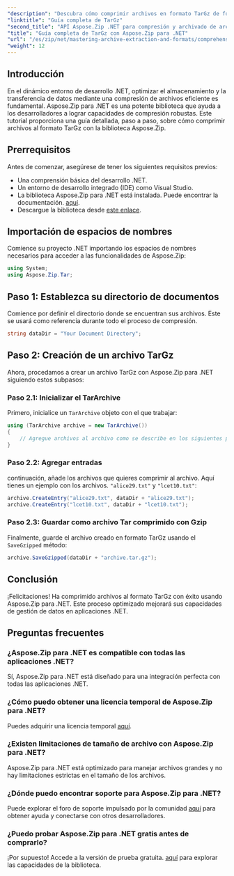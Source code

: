 ```yaml
---
"description": "Descubra cómo comprimir archivos en formato TarGz de forma eficiente con Aspose.Zip para .NET. Este tutorial detallado abarca todo, desde la configuración de su entorno."
"linktitle": "Guía completa de TarGz"
"second_title": "API Aspose.Zip .NET para compresión y archivado de archivos"
"title": "Guía completa de TarGz con Aspose.Zip para .NET"
"url": "/es/zip/net/mastering-archive-extraction-and-formats/comprehensive-guide-to-tar-gz/"
"weight": 12
---
```


## Introducción

En el dinámico entorno de desarrollo .NET, optimizar el almacenamiento y la transferencia de datos mediante una compresión de archivos eficiente es fundamental. Aspose.Zip para .NET es una potente biblioteca que ayuda a los desarrolladores a lograr capacidades de compresión robustas. Este tutorial proporciona una guía detallada, paso a paso, sobre cómo comprimir archivos al formato TarGz con la biblioteca Aspose.Zip.

## Prerrequisitos

Antes de comenzar, asegúrese de tener los siguientes requisitos previos:

- Una comprensión básica del desarrollo .NET.
- Un entorno de desarrollo integrado (IDE) como Visual Studio.
- La biblioteca Aspose.Zip para .NET está instalada. Puede encontrar la documentación. [aquí](https://reference.aspose.com/zip/net/).
- Descargue la biblioteca desde [este enlace](https://releases.aspose.com/zip/net/).

## Importación de espacios de nombres

Comience su proyecto .NET importando los espacios de nombres necesarios para acceder a las funcionalidades de Aspose.Zip:

```csharp
using System;
using Aspose.Zip.Tar;
```

## Paso 1: Establezca su directorio de documentos

Comience por definir el directorio donde se encuentran sus archivos. Este se usará como referencia durante todo el proceso de compresión.

```csharp
string dataDir = "Your Document Directory";
```

## Paso 2: Creación de un archivo TarGz

Ahora, procedamos a crear un archivo TarGz con Aspose.Zip para .NET siguiendo estos subpasos:

### Paso 2.1: Inicializar el TarArchive

Primero, inicialice un `TarArchive` objeto con el que trabajar:

```csharp
using (TarArchive archive = new TarArchive())
{
    // Agregue archivos al archivo como se describe en los siguientes pasos
}
```

### Paso 2.2: Agregar entradas

continuación, añade los archivos que quieres comprimir al archivo. Aquí tienes un ejemplo con los archivos. `"alice29.txt"` y `"lcet10.txt"`:

```csharp
archive.CreateEntry("alice29.txt", dataDir + "alice29.txt");
archive.CreateEntry("lcet10.txt", dataDir + "lcet10.txt");
```

### Paso 2.3: Guardar como archivo Tar comprimido con Gzip

Finalmente, guarde el archivo creado en formato TarGz usando el `SaveGzipped` método:

```csharp
archive.SaveGzipped(dataDir + "archive.tar.gz");
```

## Conclusión

¡Felicitaciones! Ha comprimido archivos al formato TarGz con éxito usando Aspose.Zip para .NET. Este proceso optimizado mejorará sus capacidades de gestión de datos en aplicaciones .NET.

## Preguntas frecuentes

### ¿Aspose.Zip para .NET es compatible con todas las aplicaciones .NET?
Sí, Aspose.Zip para .NET está diseñado para una integración perfecta con todas las aplicaciones .NET.

### ¿Cómo puedo obtener una licencia temporal de Aspose.Zip para .NET?
Puedes adquirir una licencia temporal [aquí](https://purchase.conholdate.com/temporary-license/).

### ¿Existen limitaciones de tamaño de archivo con Aspose.Zip para .NET?
Aspose.Zip para .NET está optimizado para manejar archivos grandes y no hay limitaciones estrictas en el tamaño de los archivos.

### ¿Dónde puedo encontrar soporte para Aspose.Zip para .NET?
Puede explorar el foro de soporte impulsado por la comunidad [aquí](https://forum.aspose.com/c/zip/37) para obtener ayuda y conectarse con otros desarrolladores.

### ¿Puedo probar Aspose.Zip para .NET gratis antes de comprarlo?
¡Por supuesto! Accede a la versión de prueba gratuita. [aquí](https://releases.aspose.com/zip/net) para explorar las capacidades de la biblioteca.